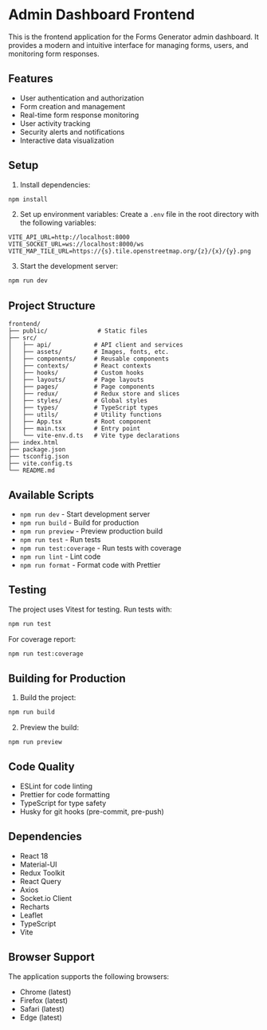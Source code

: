 # Admin Dashboard Frontend

This is the frontend application for the Forms Generator admin dashboard. It provides a modern and intuitive interface for managing forms, users, and monitoring form responses.

## Features

- User authentication and authorization
- Form creation and management
- Real-time form response monitoring
- User activity tracking
- Security alerts and notifications
- Interactive data visualization

## Setup

1. Install dependencies:
```bash
npm install
```

2. Set up environment variables:
Create a `.env` file in the root directory with the following variables:
```env
VITE_API_URL=http://localhost:8000
VITE_SOCKET_URL=ws://localhost:8000/ws
VITE_MAP_TILE_URL=https://{s}.tile.openstreetmap.org/{z}/{x}/{y}.png
```

3. Start the development server:
```bash
npm run dev
```

## Project Structure

```
frontend/
├── public/              # Static files
├── src/
│   ├── api/            # API client and services
│   ├── assets/         # Images, fonts, etc.
│   ├── components/     # Reusable components
│   ├── contexts/       # React contexts
│   ├── hooks/          # Custom hooks
│   ├── layouts/        # Page layouts
│   ├── pages/          # Page components
│   ├── redux/          # Redux store and slices
│   ├── styles/         # Global styles
│   ├── types/          # TypeScript types
│   ├── utils/          # Utility functions
│   ├── App.tsx         # Root component
│   ├── main.tsx        # Entry point
│   └── vite-env.d.ts   # Vite type declarations
├── index.html
├── package.json
├── tsconfig.json
├── vite.config.ts
└── README.md
```

## Available Scripts

- `npm run dev` - Start development server
- `npm run build` - Build for production
- `npm run preview` - Preview production build
- `npm run test` - Run tests
- `npm run test:coverage` - Run tests with coverage
- `npm run lint` - Lint code
- `npm run format` - Format code with Prettier

## Testing

The project uses Vitest for testing. Run tests with:
```bash
npm run test
```

For coverage report:
```bash
npm run test:coverage
```

## Building for Production

1. Build the project:
```bash
npm run build
```

2. Preview the build:
```bash
npm run preview
```

## Code Quality

- ESLint for code linting
- Prettier for code formatting
- TypeScript for type safety
- Husky for git hooks (pre-commit, pre-push)

## Dependencies

- React 18
- Material-UI
- Redux Toolkit
- React Query
- Axios
- Socket.io Client
- Recharts
- Leaflet
- TypeScript
- Vite

## Browser Support

The application supports the following browsers:
- Chrome (latest)
- Firefox (latest)
- Safari (latest)
- Edge (latest)
